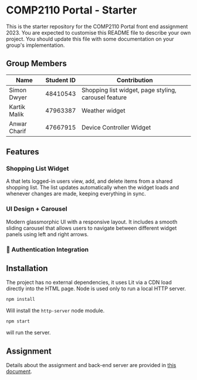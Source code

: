# COMP2110 Portal - Starter

This is the starter repository for the COMP2110 Portal front end assignment 2023. You are
expected to customise this README file to describe your own project.  You should update this
file with some documentation on your group's implementation.

## Group Members 
| Name | Student ID | Contribution |
|----------|----------|----------|
|Simon Dwyer|48410543|Shopping list widget, page styling, carousel feature|
|Kartik Malik|47963387|Weather widget|
|Anwar Charif|47667915|Device Controller Widget|

## Features
### Shopping List Widget
A <shopping-list-widget> that lets logged-in users view, add, and delete items from a shared shopping list. The list updates automatically when the widget loads and whenever changes are made, keeping everything in sync.
### UI Design + Carousel
Modern glassmorphic UI with a responsive layout. It includes a smooth sliding carousel that allows users to navigate between different widget panels using left and right arrows.

### 🔐 Authentication Integration

## Installation

The project has no external dependencies, it uses Lit via a CDN load directly into
the HTML page.   Node is used only to run a local HTTP server.

```bash
npm install
```

Will install the `http-server` node module.

```bash
npm start
```

will run the server.

## Assignment

Details about the assignment and back-end server are provided in [this document](Assignment.md).
